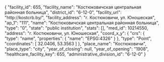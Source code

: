 {
    "facility_id": 655,
    "facility_name": "Костюковичская центральная районная больница",
    "district_id": "6-12-0",
    "facility_url": "http:\/\/kostcrb.by\/",
    "facility_address": "г. Костюковичи, ул. Юношеская",
    "ap_1": "111",
    "name": "Костюковичская центральная районная больница",
    "type": "0",
    "state": "public institution",
    "stats": [],
    "med_id": 10214550,
    "address": "г. Костюковичи, ул. Юношеская",
    "coord_x_y": {
        "crs": {
            "type": "name",
            "properties": {
                "name": "EPSG:4326"
            }
        },
        "type": "Point",
        "coordinates": [
            32.0406,
            53.3563
        ]
    },
    "place_name": "Костюковичи",
    "place_type": "city",
    "year_of_closing": null,
    "year_of_opening": "1908",
    "healthcare_facility_key": 655,
    "administrative_division_id": "6-12-0"
}